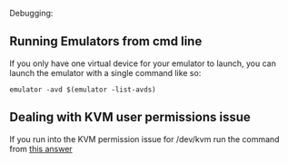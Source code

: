 Debugging:

## Running Emulators from cmd line

If you only have one virtual device for your emulator to launch, you can launch the emulator with a single command like so:

```
emulator -avd $(emulator -list-avds)
```

## Dealing with KVM user permissions issue

If you run into the KVM permission issue for /dev/kvm run the command from [this answer](https://stackoverflow.com/a/50287739/2687479)
